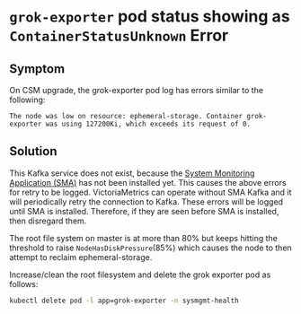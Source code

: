 # `grok-exporter` pod status showing as `ContainerStatusUnknown` Error

## Symptom

On CSM upgrade, the grok-exporter pod log has errors similar to the following:

```text
The node was low on resource: ephemeral-storage. Container grok-exporter was using 127200Ki, which exceeds its request of 0.
```

## Solution

This Kafka service does not exist, because the [System Monitoring Application (SMA)](../../glossary.md#system-monitoring-application-sma)
has not been installed yet. This causes the above errors for retry to be logged. VictoriaMetrics can operate without SMA Kafka and it will
periodically retry the connection to Kafka. These errors will be logged until SMA is installed. Therefore, if they are seen before SMA is
installed, then disregard them.

The root file system on master is at more than 80% but keeps hitting the threshold to raise `NodeHasDiskPressure`(85%) which causes the
node to then attempt to reclaim ephemeral-storage.

Increase/clean the root filesystem and delete the grok exporter pod as follows:

```bash
kubectl delete pod -l app=grok-exporter -n sysmgmt-health
```
